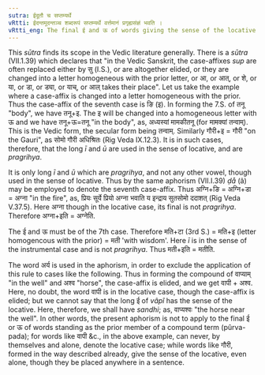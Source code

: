 ```yaml
---
sutra: ईदूतौ च सप्तम्यर्थे
vRtti: ईदन्तमूदन्तञ्च शब्दरूपं सप्तम्यर्थे वर्त्तमानं प्रगृह्यसंज्ञं भवति ।
vRtti_eng: The final ई and ऊ of words giving the sense of the locative case are _pragrihya_.
---
```

This _sūtra_ finds its scope in the Vedic literature generally. There is a _sūtra_ (VII.1.39) which declares that "in the Vedic Sanskrit, the case-affixes _sup_ are often replaced either by सु (I.S.), or are altogether elided, or they are changed into a letter homogeneous with the prior letter, or आ, or आत्, or शे, or या, or डा, or ड्या, or याच्, or आल् takes their place". Let us take the example where a case-affix is changed into a letter homogeneous with the prior. Thus the case-affix of the seventh case is ङि (इ). In forming the 7.S. of तनू "body", we have तनू+इ. The इ will be changed into a homogeneous letter with ऊ and we have तनू+ऊ=तनू "in the body", as, अध्यस्यां मामकीतनू (for मामक्यां तन्वाम्). This is the Vedic form, the secular form being तन्वाम्. Similarly गौरी+इ = गौरी "on the Gauri", as सोमो गौरी अधिश्रितः (Rig Veda IX.12.3). It is in such cases, therefore, that the long _ī_ and _ū_ are used in the sense of locative, and are _pragrihya_.

It is only long _ī_ and _ū_ which are _pragrihya_, and not any other vowel, though used in the sense of locative. Thus by the same aphorism (VII.I.39) _ḍå_ (â) may be employed to denote the seventh case-affix. Thus अग्नि+ङि = अग्नि+डा = अग्ना "in the fire", as, प्रियः सूर्ये प्रियो अग्ना भवाति य इन्द्राय सुतसोमो ददाशत् (Rig Veda V.37.5). Here अग्ना though in the locative case, its final is not _pragrihya_. Therefore अग्ना+इति = अग्नेति.

The ई and ऊ must be of the 7th case. Therefore मति+टा (3rd S.) = मति+इ (letter homogencous with the prior) = मती 'with wisdom'. Here _ī_ is in the sense of the instrumental case and is not _pragrihya_. Thus मती+इति = मतीति.

The word अर्य is used in the aphorism, in order to exclude the application of this rule to cases like the following. Thus in forming the compound of वाप्याम् "in the well" and अश्व "horse", the case-affix is elided, and we get वापी + अश्व. Here, no doubt, the word वापी is in the locative case, though the case-affix is elided; but we cannot say that the long ई of _vâpî_ has the sense of the locative. Here, therefore, we shall have _sandhi_; as, वाप्यश्वः "the horse near the well". In other words, the present aphorism is not to apply to the final ई or ऊ of words standing as the prior member of a compound term (pûrva-pada); for words like वापी &c., in the above example, can never, by themselves and alone, denote the locative case; while words like गौरी, formed in the way described already, give the sense of the locative, even alone, though they be placed anywhere in a sentence.

